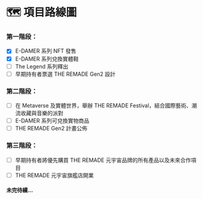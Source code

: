 # 🗺 項目路線圖

### 第一階段：

* [x] E-DAMER 系列 NFT 發售
* [x] E-DAMER 系列兌換實體鞋
* [ ] The Legend 系列釋出
* [ ] 早期持有者票選 THE REMADE Gen2 設計

### 第二階段：

* [ ] 在 Metaverse 及實體世界，舉辦 THE REMADE Festival，結合國際藝術、潮流收藏與音樂的派對
* [ ] E-DAMER 系列可兌換實物商品
* [ ] THE REMADE Gen2 計畫公佈

### 第三階段：

* [ ] 早期持有者將優先購買 THE REMADE 元宇宙品牌的所有產品以及未來合作項目
* [ ] THE REMADE 元宇宙旗艦店開業

#### 未完待續…
